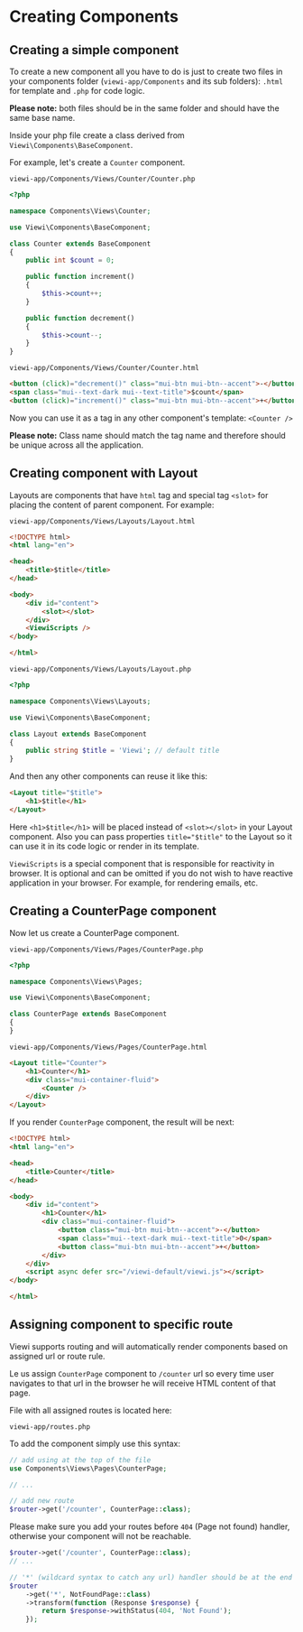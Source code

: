 # Creating Components

## Creating a simple component

To create a new component all you have to do is just to create two files in your components folder (`viewi-app/Components` and its sub folders): `.html` for template and `.php` for code logic.

**Please note:** both files should be in the same folder and should have the same base name.

Inside your php file create a class derived from `Viewi\Components\BaseComponent`.

For example, let's create a `Counter` component.

`viewi-app/Components/Views/Counter/Counter.php`

```php
<?php

namespace Components\Views\Counter;

use Viewi\Components\BaseComponent;

class Counter extends BaseComponent
{
    public int $count = 0;

    public function increment()
    {
        $this->count++;
    }

    public function decrement()
    {
        $this->count--;
    }
}
```

`viewi-app/Components/Views/Counter/Counter.html`

```html
<button (click)="decrement()" class="mui-btn mui-btn--accent">-</button>
<span class="mui--text-dark mui--text-title">$count</span>
<button (click)="increment()" class="mui-btn mui-btn--accent">+</button>
```

Now you can use it as a tag in any other component's template: `<Counter />`


**Please note:** Class name should match the tag name and therefore should be unique across all the application.

## Creating component with Layout

Layouts are components that have `html` tag and special tag `<slot>` for placing the content of parent component. For example:

`viewi-app/Components/Views/Layouts/Layout.html`

```html
<!DOCTYPE html>
<html lang="en">

<head>
    <title>$title</title>
</head>

<body>
    <div id="content">
        <slot></slot>
    </div>
    <ViewiScripts />
</body>

</html>
```

`viewi-app/Components/Views/Layouts/Layout.php`

```php
<?php

namespace Components\Views\Layouts;

use Viewi\Components\BaseComponent;

class Layout extends BaseComponent
{
    public string $title = 'Viewi'; // default title
}
```

And then any other components can reuse it like this:

```html
<Layout title="$title">
    <h1>$title</h1>
</Layout>
```

Here `<h1>$title</h1>` will be placed instead of `<slot></slot>` in your Layout component. Also you can pass properties `title="$title"` to the Layout so it can use it in its code logic or render in its template.

`ViewiScripts` is a special component that is responsible for reactivity in browser. It is optional and can be omitted if you do not wish to have reactive application in your browser. For example, for rendering emails, etc.

## Creating a CounterPage component

Now let us create a CounterPage component.

`viewi-app/Components/Views/Pages/CounterPage.php`

```php
<?php

namespace Components\Views\Pages;

use Viewi\Components\BaseComponent;

class CounterPage extends BaseComponent
{
}
```

`viewi-app/Components/Views/Pages/CounterPage.html`

```html
<Layout title="Counter">
    <h1>Counter</h1>
    <div class="mui-container-fluid">
        <Counter />
    </div>
</Layout>
```

If you render `CounterPage` component, the result will be next:

```html
<!DOCTYPE html>
<html lang="en">

<head>
    <title>Counter</title>
</head>

<body>
    <div id="content">
        <h1>Counter</h1>
        <div class="mui-container-fluid">
            <button class="mui-btn mui-btn--accent">-</button>
            <span class="mui--text-dark mui--text-title">0</span>
            <button class="mui-btn mui-btn--accent">+</button>
        </div>
    </div>
    <script async defer src="/viewi-default/viewi.js"></script>
</body>

</html>
```

## Assigning component to specific route

Viewi supports routing and will automatically render components based on assigned url or route rule.

Le us assign `CounterPage` component to `/counter` url so every time user navigates to that url in the browser he will receive HTML content of that page.

File with all assigned routes is located here:

`viewi-app/routes.php`

To add the component simply use this syntax:

```php
// add using at the top of the file
use Components\Views\Pages\CounterPage;

// ...

// add new route
$router->get('/counter', CounterPage::class);
```

Please make sure you add your routes before `404` (Page not found) handler, otherwise your component will not be reachable.

```php
$router->get('/counter', CounterPage::class);
// ...

// '*' (wildcard syntax to catch any url) handler should be at the end
$router
    ->get('*', NotFoundPage::class)
    ->transform(function (Response $response) {
        return $response->withStatus(404, 'Not Found');
    });
```